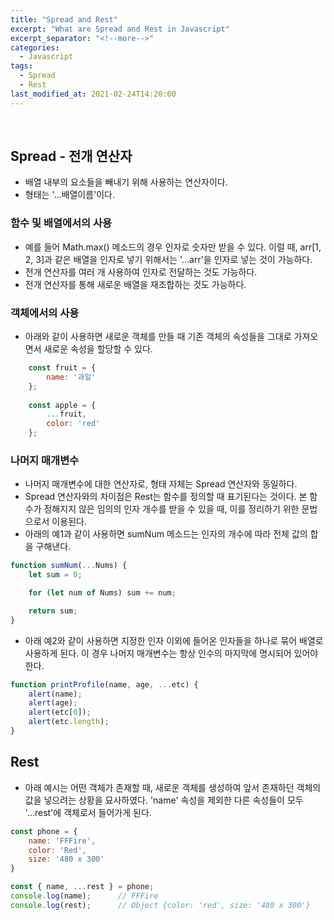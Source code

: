 ```yaml
---
title: "Spread and Rest"
excerpt: "What are Spread and Rest in Javascript"
excerpt_separator: "<!--more-->"
categories:
  - Javascript
tags:
  - Spread
  - Rest
last_modified_at: 2021-02-24T14:20:00
---
```

<!--more-->

<br>

## Spread - 전개 연산자

  * 배열 내부의 요소들을 빼내기 위해 사용하는 연산자이다.
  * 형태는 '...배열이름'이다.
  
### 함수 및 배열에서의 사용  
  
  * 예를 들어 Math.max() 메소드의 경우 인자로 숫자만 받을 수 있다. 이럴 때, arr[1, 2, 3]과 같은 배열을 인자로 넣기 위해서는 '...arr'을 인자로 넣는 것이 가능하다.
  * 전개 연산자를 여러 개 사용하여 인자로 전달하는 것도 가능하다.
  * 전개 연산자를 통해 새로운 배열을 재조합하는 것도 가능하다.
  
### 객체에서의 사용

  * 아래와 같이 사용하면 새로운 객체를 만들 때 기존 객체의 속성들을 그대로 가져오면서 새로운 속성을 할당할 수 있다.
  
```javascript
    const fruit = {
        name: '과일'
    };
    
    const apple = {
        ...fruit,
        color: 'red'
    };
```
  
### 나머지 매개변수

  * 나머지 매개변수에 대한 연산자로, 형태 자체는 Spread 연산자와 동일하다.
  * Spread 연산자와의 차이점은 Rest는 함수를 정의할 때 표기된다는 것이다. 본 함수가 정해지지 않은 임의의 인자 개수를 받을 수 있을 때, 이를 정리하기 위한 문법으로서 이용된다.
  * 아래의 예1과 같이 사용하면 sumNum 메소드는 인자의 개수에 따라 전체 값의 합을 구해낸다.
  
```javascript
function sumNum(...Nums) {
    let sum = 0;

    for (let num of Nums) sum += num;

    return sum;
}
``` 

  * 아래 예2와 같이 사용하면 지정한 인자 이외에 들어온 인자들을 하나로 묶어 배열로 사용하게 된다. 이 경우 나머지 매개변수는 항상 인수의 마지막에 명시되어 있어야 한다.
  
```javascript
function printProfile(name, age, ...etc) {
    alert(name);
    alert(age);
    alert(etc[0]);
    alert(etc.length);
}
```

## Rest

  * 아래 예시는 어떤 객체가 존재할 때, 새로운 객체를 생성하여 앞서 존재하던 객체의 값을 넣으려는 상황을 묘사하였다. 'name' 속성을 제외한 다른 속성들이 모두 '...rest'에 객체로서 들어가게 된다.
  
```javascript
const phone = {
    name: 'FFFire',
    color: 'Red',
    size: '480 x 300'
}

const { name, ...rest } = phone;
console.log(name);      // FFFire
console.log(rest);      // Object {color: 'red', size: '480 x 300'}
``` 